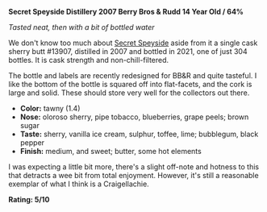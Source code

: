 ﻿**Secret Speyside Distillery 2007 Berry Bros & Rudd 14 Year Old / 64%**

*Tasted neat, then with a bit of bottled water*

We don't know too much about [Secret Speyside](https://www.whiskybase.com/whiskies/whisky/201014/a-secret-speyside-distillery-2007-br) aside from it a single cask sherry butt #13907, distilled in 2007 and bottled in 2021, one of just 304 bottles.  It is cask strength and non-chill-filtered.

The bottle and labels are recently redesigned for BB&R and quite tasteful.  I like the bottom of the bottle is squared off into flat-facets, and the cork is large and solid.  These should store very well for the collectors out there.

* **Color:** tawny (1.4)
* **Nose:** oloroso sherry, pipe tobacco, blueberries, grape peels; brown sugar
* **Taste:** sherry, vanilla ice cream, sulphur, toffee, lime; bubblegum, black pepper
* **Finish:** medium, and sweet; butter, some hot elements

I was expecting a little bit more, there's a slight off-note and hotness to this that detracts a wee bit from total enjoyment.  However, it's still a reasonable exemplar of what I think is a Craigellachie.

**Rating: 5/10**